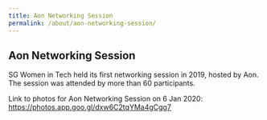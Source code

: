 ```yaml
---
title: Aon Networking Session
permalink: /about/aon-networking-session/
---
```

<h2>Aon Networking Session</h2>

<p>SG Women in Tech held its first networking session in 2019, hosted by Aon. The session was attended by more than 60 participants. </p>

<p>Link to photos for Aon Networking Session on 6 Jan 2020: <a href="https://photos.app.goo.gl/dxw6C2tqYMa4gCgg7"> https://photos.app.goo.gl/dxw6C2tqYMa4gCgg7</a></p>
